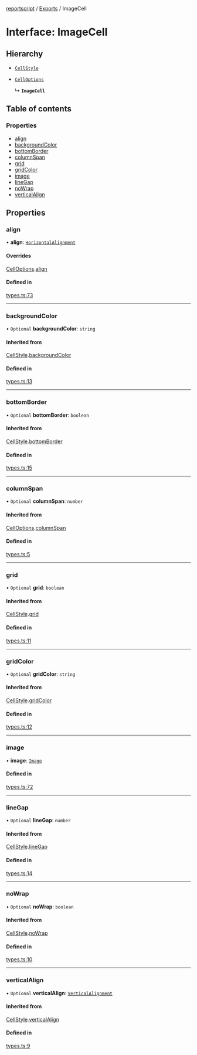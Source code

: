 [reportscript](../README.md) / [Exports](../modules.md) / ImageCell

# Interface: ImageCell

## Hierarchy

- [`CellStyle`](CellStyle.md)

- [`CellOptions`](CellOptions.md)

  ↳ **`ImageCell`**

## Table of contents

### Properties

- [align](ImageCell.md#align)
- [backgroundColor](ImageCell.md#backgroundcolor)
- [bottomBorder](ImageCell.md#bottomborder)
- [columnSpan](ImageCell.md#columnspan)
- [grid](ImageCell.md#grid)
- [gridColor](ImageCell.md#gridcolor)
- [image](ImageCell.md#image)
- [lineGap](ImageCell.md#linegap)
- [noWrap](ImageCell.md#nowrap)
- [verticalAlign](ImageCell.md#verticalalign)

## Properties

### align

• **align**: [`HorizontalAlignment`](../modules.md#horizontalalignment)

#### Overrides

[CellOptions](CellOptions.md).[align](CellOptions.md#align)

#### Defined in

[types.ts:73](https://github.com/canyon-trail/reportscript/blob/c14ff96/src/types.ts#L73)

___

### backgroundColor

• `Optional` **backgroundColor**: `string`

#### Inherited from

[CellStyle](CellStyle.md).[backgroundColor](CellStyle.md#backgroundcolor)

#### Defined in

[types.ts:13](https://github.com/canyon-trail/reportscript/blob/c14ff96/src/types.ts#L13)

___

### bottomBorder

• `Optional` **bottomBorder**: `boolean`

#### Inherited from

[CellStyle](CellStyle.md).[bottomBorder](CellStyle.md#bottomborder)

#### Defined in

[types.ts:15](https://github.com/canyon-trail/reportscript/blob/c14ff96/src/types.ts#L15)

___

### columnSpan

• `Optional` **columnSpan**: `number`

#### Inherited from

[CellOptions](CellOptions.md).[columnSpan](CellOptions.md#columnspan)

#### Defined in

[types.ts:5](https://github.com/canyon-trail/reportscript/blob/c14ff96/src/types.ts#L5)

___

### grid

• `Optional` **grid**: `boolean`

#### Inherited from

[CellStyle](CellStyle.md).[grid](CellStyle.md#grid)

#### Defined in

[types.ts:11](https://github.com/canyon-trail/reportscript/blob/c14ff96/src/types.ts#L11)

___

### gridColor

• `Optional` **gridColor**: `string`

#### Inherited from

[CellStyle](CellStyle.md).[gridColor](CellStyle.md#gridcolor)

#### Defined in

[types.ts:12](https://github.com/canyon-trail/reportscript/blob/c14ff96/src/types.ts#L12)

___

### image

• **image**: [`Image`](../modules.md#image)

#### Defined in

[types.ts:72](https://github.com/canyon-trail/reportscript/blob/c14ff96/src/types.ts#L72)

___

### lineGap

• `Optional` **lineGap**: `number`

#### Inherited from

[CellStyle](CellStyle.md).[lineGap](CellStyle.md#linegap)

#### Defined in

[types.ts:14](https://github.com/canyon-trail/reportscript/blob/c14ff96/src/types.ts#L14)

___

### noWrap

• `Optional` **noWrap**: `boolean`

#### Inherited from

[CellStyle](CellStyle.md).[noWrap](CellStyle.md#nowrap)

#### Defined in

[types.ts:10](https://github.com/canyon-trail/reportscript/blob/c14ff96/src/types.ts#L10)

___

### verticalAlign

• `Optional` **verticalAlign**: [`VerticalAlignment`](../modules.md#verticalalignment)

#### Inherited from

[CellStyle](CellStyle.md).[verticalAlign](CellStyle.md#verticalalign)

#### Defined in

[types.ts:9](https://github.com/canyon-trail/reportscript/blob/c14ff96/src/types.ts#L9)
